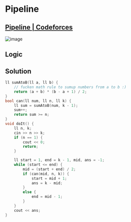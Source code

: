 # Pipeline
## [Pipeline | Codeforces](https://codeforces.com/group/T3p02rhrmb/contest/343396/problem/W)
![image](https://github.com/Abdelrhman-Sayed70/Competitive_Programming/assets/99830416/bd216e30-c8f9-46d2-9402-d0bed086e0b3)

## Logic


## Solution
```cpp
ll sumAtoB(ll a, ll b) {
    // fucken math rule to sumup numbers from a to b :)
    return (a + b) * (b - a + 1) / 2;
}
bool can(ll num, ll n, ll k) {
    ll sum = sumAtoB(num, k - 1);
    sum++;
    return sum >= n;
}
void doIt() { 
    ll n, k;
    cin >> n >> k;
    if (n == 1) {
        cout << 0;
        return;
    }

    ll start = 1, end = k - 1, mid, ans = -1;
    while (start <= end) {
        mid = (start + end) / 2;
        if (can(mid, n, k)) {
            start = mid + 1;
            ans = k - mid;
        }
        else {
            end = mid - 1;
        }
    }
    cout << ans;
}
```
